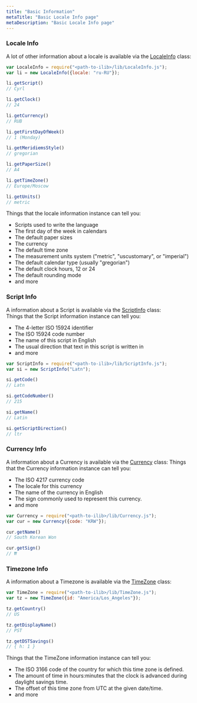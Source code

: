 ```yaml
---
title: "Basic Information"
metaTitle: "Basic Locale Info page"
metaDescription: "Basic Locale Info page"
---
```


### Locale Info
A lot of other information about a locale is available via the [LocaleInfo](https://ilib-js.github.io/iLib/docs/api/jsdoc/symbols/LocaleInfo.html) class:

```javascript
var LocaleInfo = require("<path-to-ilib>/lib/LocaleInfo.js");
var li = new LocaleInfo({locale: "ru-RU"});

li.getScript()
// Cyrl

li.getClock()
// 24

li.getCurrency()
// RUB

li.getFirstDayOfWeek()
// 1 (Monday)

li.getMeridiemsStyle()
// gregorian

li.getPaperSize()
// A4

li.getTimeZone()
// Europe/Moscow

li.getUnits()
// metric

```
Things that the locale information instance can tell you:

* Scripts used to write the language
* The first day of the week in calendars
* The default paper sizes
* The currency
* The default time zone
* The measurement units system ("metric", "uscustomary", or "imperial")
* The default calendar type (usually "gregorian")
* The default clock hours, 12 or 24
* The default rounding mode
* and more

### Script Info
A information about a Script is available via the [ScriptInfo](https://ilib-js.github.io/iLib/docs/api/jsdoc/symbols/ScriptInfo.html) class:  
Things that the Script information instance can tell you:  
* The 4-letter ISO 15924 identifier 
* The ISO 15924 code number
* The name of this script in English
* The usual direction that text in this script is written in
* and more

```javascript
var ScriptInfo = require("<path-to-ilib>/lib/ScriptInfo.js");
var si = new ScriptInfo("Latn");

si.getCode()
// Latn

si.getCodeNumber()
// 215

si.getName()
// Latin

si.getScriptDirection()
// ltr

```
### Currency Info
A information about a Currency is available via the [Currency](https://ilib-js.github.io/iLib/docs/api/jsdoc/symbols/Currency.html) class: 
Things that the Currency information instance can tell you:  
* The ISO 4217 currency code
* The locale for this currency
* The name of the currency in English
* The sign commonly used to represent this currency.
* and more

```javascript
var Currency = require("<path-to-ilib>/lib/Currency.js");
var cur = new Currency({code: "KRW"});

cur.getName()
// South Korean Won

cur.getSign()
// ₩
```

### Timezone Info
A information about a Timezone is available via the [TimeZone](https://ilib-js.github.io/iLib/docs/api/jsdoc/symbols/TimeZone.html) class: 

```javascript
var TimeZone = require("<path-to-ilib>/lib/TimeZone.js");
var tz = new TimeZone({id: "America/Los_Angeles"});

tz.getCountry()
// US

tz.getDisplayName()
// PST

tz.getDSTSavings()
// { h: 1 }
```
Things that the TimeZone information instance can tell you:  
* The ISO 3166 code of the country for which this time zone is defined.
* The amount of time in hours:minutes that the clock is advanced during daylight savings time.
* The offset of this time zone from UTC at the given date/time.
* and more